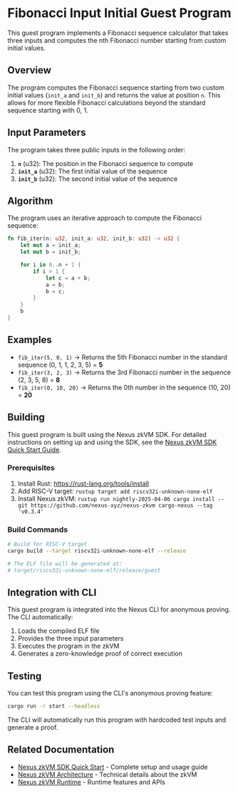 # Fibonacci Input Initial Guest Program

This guest program implements a Fibonacci sequence calculator that takes three inputs and computes the nth Fibonacci number starting from custom initial values.

## Overview

The program computes the Fibonacci sequence starting from two custom initial values (`init_a` and `init_b`) and returns the value at position `n`. This allows for more flexible Fibonacci calculations beyond the standard sequence starting with 0, 1.

## Input Parameters

The program takes three public inputs in the following order:

1. **`n`** (u32): The position in the Fibonacci sequence to compute
2. **`init_a`** (u32): The first initial value of the sequence
3. **`init_b`** (u32): The second initial value of the sequence

## Algorithm

The program uses an iterative approach to compute the Fibonacci sequence:

```rust
fn fib_iter(n: u32, init_a: u32, init_b: u32) -> u32 {
    let mut a = init_a;
    let mut b = init_b;

    for i in 0..n + 1 {
        if i > 1 {
            let c = a + b;
            a = b;
            b = c;
        }
    }
    b
}
```

## Examples

- `fib_iter(5, 0, 1)` → Returns the 5th Fibonacci number in the standard sequence (0, 1, 1, 2, 3, 5) = **5**
- `fib_iter(3, 2, 3)` → Returns the 3rd Fibonacci number in the sequence (2, 3, 5, 8) = **8**
- `fib_iter(0, 10, 20)` → Returns the 0th number in the sequence (10, 20) = **20**

## Building

This guest program is built using the Nexus zkVM SDK. For detailed instructions on setting up and using the SDK, see the [Nexus zkVM SDK Quick Start Guide](https://docs.nexus.xyz/zkvm/proving/sdk).

### Prerequisites

1. Install Rust: https://rust-lang.org/tools/install
2. Add RISC-V target: `rustup target add riscv32i-unknown-none-elf`
3. Install Nexus zkVM: `rustup run nightly-2025-04-06 cargo install --git https://github.com/nexus-xyz/nexus-zkvm cargo-nexus --tag 'v0.3.4'`

### Build Commands

```bash
# Build for RISC-V target
cargo build --target riscv32i-unknown-none-elf --release

# The ELF file will be generated at:
# target/riscv32i-unknown-none-elf/release/guest
```

## Integration with CLI

This guest program is integrated into the Nexus CLI for anonymous proving. The CLI automatically:

1. Loads the compiled ELF file
2. Provides the three input parameters
3. Executes the program in the zkVM
4. Generates a zero-knowledge proof of correct execution

## Testing

You can test this program using the CLI's anonymous proving feature:

```bash
cargo run -r start --headless
```

The CLI will automatically run this program with hardcoded test inputs and generate a proof.

## Related Documentation

- [Nexus zkVM SDK Quick Start](https://docs.nexus.xyz/zkvm/proving/sdk) - Complete setup and usage guide
- [Nexus zkVM Architecture](https://docs.nexus.xyz/zkvm/architecture) - Technical details about the zkVM
- [Nexus zkVM Runtime](https://docs.nexus.xyz/zkvm/runtime) - Runtime features and APIs 